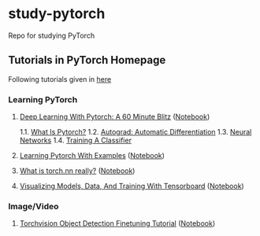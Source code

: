 # study-pytorch

Repo for studying PyTorch

## Tutorials in PyTorch Homepage

Following tutorials given in [here](https://pytorch.org/tutorials/)

### Learning PyTorch

1. [Deep Learning With Pytorch: A 60 Minute Blitz](https://pytorch.org/tutorials/beginner/deep_learning_60min_blitz.html)
([Notebook](notebook/00_tutorial_60min_blitz.ipynb))

   1.1. [What Is Pytorch?](https://pytorch.org/tutorials/beginner/blitz/tensor_tutorial.html)
   1.2. [Autograd: Automatic Differentiation](https://pytorch.org/tutorials/beginner/blitz/autograd_tutorial.html)
   1.3. [Neural Networks](https://pytorch.org/tutorials/beginner/blitz/neural_networks_tutorial.html)
   1.4. [Training A Classifier](https://pytorch.org/tutorials/beginner/blitz/cifar10_tutorial.html)
2. [Learning Pytorch With Examples](https://pytorch.org/tutorials/beginner/pytorch_with_examples.html)
([Notebook](notebook/01_PyTorch_with_Examples.ipynb))
3. [What is torch.nn really?](https://pytorch.org/tutorials/beginner/nn_tutorial.html)
([Notebook](notebook/02_What_is_torch.nn_really.ipynb))
4. [Visualizing Models, Data, And Training With Tensorboard](https://pytorch.org/tutorials/intermediate/tensorboard_tutorial.html)
([Notebook](notebook/03_Visualizing_with_tensorboard.ipynb))

### Image/Video

1. [Torchvision Object Detection Finetuning Tutorial](https://pytorch.org/tutorials/intermediate/torchvision_tutorial.html)
([Notebook](notebook/11_Torchvision_Object_Detection_Finetuning_Tutorial.ipynb))

